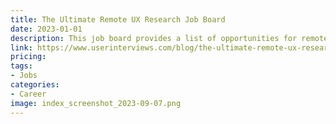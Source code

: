 ```yaml
---
title: The Ultimate Remote UX Research Job Board
date: 2023-01-01
description: This job board provides a list of opportunities for remote UX research positions across various industries and companies.
link: https://www.userinterviews.com/blog/the-ultimate-remote-ux-research-job-board
pricing: 
tags: 
- Jobs
categories: 
- Career 
image: index_screenshot_2023-09-07.png
---
```

